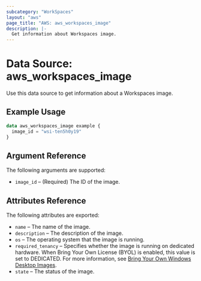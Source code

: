```yaml
---
subcategory: "WorkSpaces"
layout: "aws"
page_title: "AWS: aws_workspaces_image"
description: |-
  Get information about Workspaces image.
---
```


# Data Source: aws_workspaces_image

Use this data source to get information about a Workspaces image.

## Example Usage

```terraform
data aws_workspaces_image example {
  image_id = "wsi-ten5h0y19"
}
```

## Argument Reference

The following arguments are supported:

* `image_id` – (Required) The ID of the image.

## Attributes Reference

The following attributes are exported:

* `name` – The name of the image.
* `description` – The description of the image.
* `os` – The operating system that the image is running.
* `required_tenancy` – Specifies whether the image is running on dedicated hardware. When Bring Your Own License (BYOL) is enabled, this value is set to DEDICATED. For more information, see [Bring Your Own Windows Desktop Images](https://docs.aws.amazon.com/workspaces/latest/adminguide/byol-windows-images.html).
* `state` – The status of the image.

